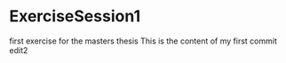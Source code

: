 # ExerciseSession1
first exercise for the masters thesis
This is the content of my first commit
edit2